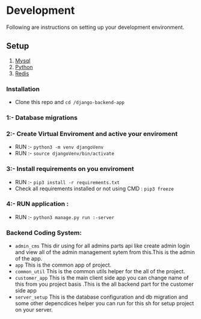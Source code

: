 # Development

Following are instructions on setting up your development environment.
## Setup 

1. [Mysql](https://www.mysql.com//)
2. [Python](https://www.python.org/downloads/release/python-365/)
2. [Redis](https://redis.io/)

### Installation
- Clone this repo and `cd /django-backend-app`
### 1:-  Database migrations

### 2:- Create Virtual Enviroment and active your enviroment
- RUN :- `python3 -m venv djangoVenv`
- RUN :- `source djangoVenv/bin/activate`

### 3:- Install requirements on you enviroment
- RUN :- `pip3 install -r requirements.txt`
- Check all requirements installed or not using CMD : `pip3 freeze`

### 4:- RUN application :
- RUN :- `python3 manage.py run :-server`

### Backend Coding System:
- `admin_cms` This dir using for all admins parts api like create admin login and view all of the admin management sytem from this.This is the admin of the app.
- `app` This is the common app of project.
- `common_util` This is the common utils helper for the all of the project.
- `customer_app` This is the main client side app you can change name of this from you project basis .This is the all backend part for the customer side app
- `server_setup` This is the database configuration and db migration and some other depencdices helper you can run for this sh for setup project on your server.